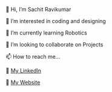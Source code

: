 👋 Hi, I’m Sachit Ravikumar

👀 I’m interested in coding and designing

🌱 I’m currently learning Robotics

💞 I’m looking to collaborate on Projects

📫 How to reach me...

🔗 [My LinkedIn](https://www.linkedin.com/in/sachit-ravikumar/)

📃 [My Website](https://portfolio-6602.vercel.app)


<!---
Sachit6602/Sachit6602 is a ✨ special ✨ repository because its `README.md` (this file) appears on your GitHub profile.
You can click the Preview link to take a look at your changes.
--->
